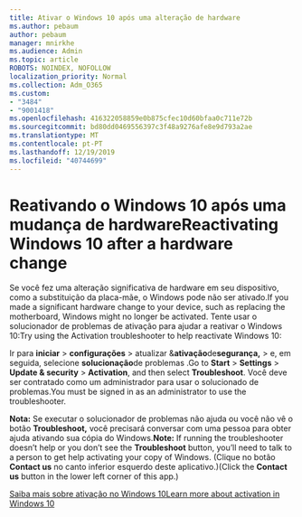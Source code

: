 ```yaml
---
title: Ativar o Windows 10 após uma alteração de hardware
ms.author: pebaum
author: pebaum
manager: mnirkhe
ms.audience: Admin
ms.topic: article
ROBOTS: NOINDEX, NOFOLLOW
localization_priority: Normal
ms.collection: Adm_O365
ms.custom:
- "3484"
- "9001418"
ms.openlocfilehash: 416322058859e0b875cfec10d60bfaa0c711e72b
ms.sourcegitcommit: bd80dd0469556397c3f48a9276afe8e9d793a2ae
ms.translationtype: MT
ms.contentlocale: pt-PT
ms.lasthandoff: 12/19/2019
ms.locfileid: "40744699"
---
```

# <a name="reactivating-windows-10-after-a-hardware-change"></a><span data-ttu-id="3fcae-102">Reativando o Windows 10 após uma mudança de hardware</span><span class="sxs-lookup"><span data-stu-id="3fcae-102">Reactivating Windows 10 after a hardware change</span></span>

<span data-ttu-id="3fcae-103">Se você fez uma alteração significativa de hardware em seu dispositivo, como a substituição da placa-mãe, o Windows pode não ser ativado.</span><span class="sxs-lookup"><span data-stu-id="3fcae-103">If you made a significant hardware change to your device, such as replacing the motherboard, Windows might no longer be activated.</span></span> <span data-ttu-id="3fcae-104">Tente usar o solucionador de problemas de ativação para ajudar a reativar o Windows 10:</span><span class="sxs-lookup"><span data-stu-id="3fcae-104">Try using the Activation troubleshooter to help reactivate Windows 10:</span></span>

<span data-ttu-id="3fcae-105">Ir para **iniciar** > **configurações** > atualizar &**ativação**de**segurança,** > e, em seguida, selecione **solucionação**de problemas .</span><span class="sxs-lookup"><span data-stu-id="3fcae-105">Go to **Start** > **Settings** > **Update & security** > **Activation**, and then select **Troubleshoot**.</span></span> <span data-ttu-id="3fcae-106">Você deve ser contratado como um administrador para usar o solucionado de problemas.</span><span class="sxs-lookup"><span data-stu-id="3fcae-106">You must be signed in as an administrator to use the troubleshooter.</span></span>

<span data-ttu-id="3fcae-107">**Nota:** Se executar o solucionador de problemas não ajuda ou você não vê o botão **Troubleshoot,** você precisará conversar com uma pessoa para obter ajuda ativando sua cópia do Windows.</span><span class="sxs-lookup"><span data-stu-id="3fcae-107">**Note:** If running the troubleshooter doesn’t help or you don’t see the **Troubleshoot** button, you’ll need to talk to a person to get help activating your copy of Windows.</span></span> <span data-ttu-id="3fcae-108">(Clique no botão **Contact us** no canto inferior esquerdo deste aplicativo.)</span><span class="sxs-lookup"><span data-stu-id="3fcae-108">(Click the **Contact us** button in the lower left corner of this app.)</span></span>

[<span data-ttu-id="3fcae-109">Saiba mais sobre ativação no Windows 10</span><span class="sxs-lookup"><span data-stu-id="3fcae-109">Learn more about activation in Windows 10</span></span>](https://support.microsoft.com/help/12440/windows-10-activate)
